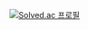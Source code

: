 [![Solved.ac 프로필](http://mazassumnida.wtf/api/v2/generate_badge?boj=dza118)](https://solved.ac/dza118)

